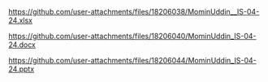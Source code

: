 https://github.com/user-attachments/files/18206038/MominUddin__IS-04-24.xlsx

https://github.com/user-attachments/files/18206040/MominUddin_IS-04-24.docx

https://github.com/user-attachments/files/18206044/MominUddin_IS-04-24.pptx

